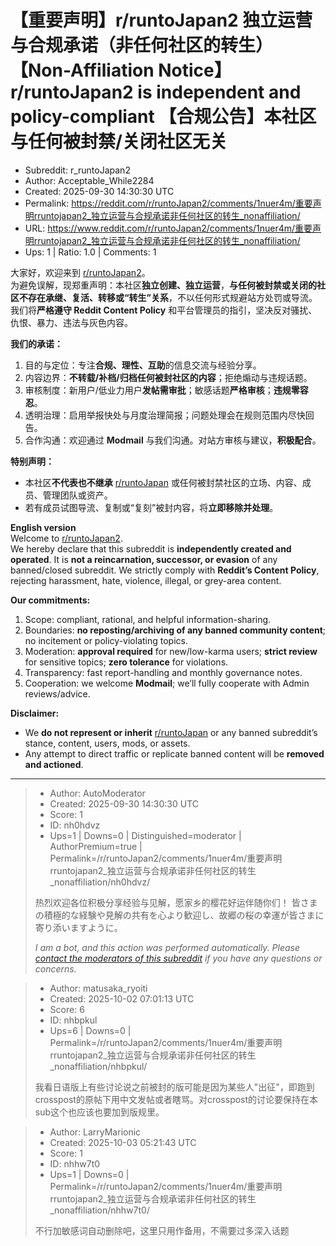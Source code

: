 # 【重要声明】r/runtoJapan2 独立运营与合规承诺（非任何社区的转生）  【Non-Affiliation Notice】r/runtoJapan2 is independent and policy-compliant  【合规公告】本社区与任何被封禁/关闭社区无关

- Subreddit: r_runtoJapan2
- Author: Acceptable_While2284
- Created: 2025-09-30 14:30:30 UTC
- Permalink: https://reddit.com/r/runtoJapan2/comments/1nuer4m/重要声明rruntojapan2_独立运营与合规承诺非任何社区的转生_nonaffiliation/
- URL: https://www.reddit.com/r/runtoJapan2/comments/1nuer4m/重要声明rruntojapan2_独立运营与合规承诺非任何社区的转生_nonaffiliation/
- Ups: 1 | Ratio: 1.0 | Comments: 1


大家好，欢迎来到 [r/runtoJapan2](/r/runtoJapan2)。  
为避免误解，现郑重声明：本社区**独立创建、独立运营**，**与任何被封禁或关闭的社区不存在承继、复活、转移或“转生”关系**，不以任何形式规避站方处罚或导流。我们将**严格遵守
Reddit Content Policy**
和平台管理员的指引，坚决反对骚扰、仇恨、暴力、违法与灰色内容。

**我们的承诺：**

1.  目的与定位：专注**合规、理性、互助**的信息交流与经验分享。
2.  内容边界：**不转载/补档/归档任何被封社区的内容**；拒绝煽动与违规话题。
3.  审核制度：新用户/低业力用户**发帖需审批**；敏感话题**严格审核**；**违规零容忍**。
4.  透明治理：启用举报快处与月度治理简报；问题处理会在规则范围内尽快回告。
5.  合作沟通：欢迎通过 **Modmail**
    与我们沟通。对站方审核与建议，**积极配合**。

**特别声明：**

- 本社区**不代表也不继承** [r/runtoJapan](/r/runtoJapan)
  或任何被封禁社区的立场、内容、成员、管理团队或资产。
- 若有成员试图导流、复制或“复刻”被封内容，将**立即移除并处理**。

**English version**  
Welcome to [r/runtoJapan2](/r/runtoJapan2).  
We hereby declare that this subreddit is **independently created and
operated**. It is **not a reincarnation, successor, or evasion** of any
banned/closed subreddit. We strictly comply with **Reddit’s Content
Policy**, rejecting harassment, hate, violence, illegal, or grey-area
content.

**Our commitments:**

1.  Scope: compliant, rational, and helpful information-sharing.
2.  Boundaries: **no reposting/archiving of any banned community
    content**; no incitement or policy-violating topics.
3.  Moderation: **approval required** for new/low-karma users; **strict
    review** for sensitive topics; **zero tolerance** for violations.
4.  Transparency: fast report-handling and monthly governance notes.
5.  Cooperation: we welcome **Modmail**; we’ll fully cooperate with
    Admin reviews/advice.

**Disclaimer:**

- We **do not represent or inherit** [r/runtoJapan](/r/runtoJapan) or
  any banned subreddit’s stance, content, users, mods, or assets.
- Any attempt to direct traffic or replicate banned content will be
  **removed and actioned**.


---

> - Author: AutoModerator
> - Created: 2025-09-30 14:30:30 UTC
> - Score: 1
> - ID: nh0hdvz
> - Ups=1 | Downs=0 | Distinguished=moderator | AuthorPremium=true | Permalink=/r/runtoJapan2/comments/1nuer4m/重要声明rruntojapan2_独立运营与合规承诺非任何社区的转生_nonaffiliation/nh0hdvz/
>
> 热烈欢迎各位积极分享经验与见解，愿家乡的樱花好运伴随你们！
> 皆さまの積極的な経験や見解の共有を心より歓迎し、故郷の桜の幸運が皆さまに寄り添いますように。
> 
> *I am a bot, and this action was performed automatically. Please [contact the moderators of this subreddit](/message/compose/?to=/r/runtoJapan2) if you have any questions or concerns.*

> - Author: matusaka_ryoiti
> - Created: 2025-10-02 07:01:13 UTC
> - Score: 6
> - ID: nhbpkul
> - Ups=6 | Downs=0 | Permalink=/r/runtoJapan2/comments/1nuer4m/重要声明rruntojapan2_独立运营与合规承诺非任何社区的转生_nonaffiliation/nhbpkul/
>
> 我看日语版上有些讨论说之前被封的版可能是因为某些人"出征"，即跑到crosspost的原帖下用中文发帖或者瞎骂。对crosspost的讨论要保持在本sub这个也应该也要加到版规里。

> - Author: LarryMarionic
> - Created: 2025-10-03 05:21:43 UTC
> - Score: 1
> - ID: nhhw7t0
> - Ups=1 | Downs=0 | Permalink=/r/runtoJapan2/comments/1nuer4m/重要声明rruntojapan2_独立运营与合规承诺非任何社区的转生_nonaffiliation/nhhw7t0/
>
> 不行加敏感词自动删除吧，这里只用作备用，不需要过多深入话题
